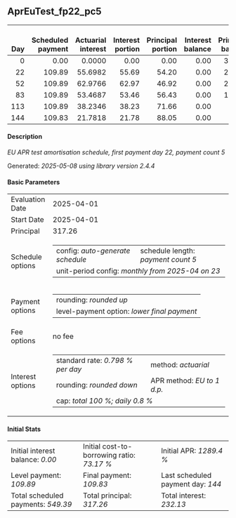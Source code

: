 <h2>AprEuTest_fp22_pc5</h2>
<table>
    <thead style="vertical-align: bottom;">
        <th style="text-align: right;">Day</th>
        <th style="text-align: right;">Scheduled payment</th>
        <th style="text-align: right;">Actuarial interest</th>
        <th style="text-align: right;">Interest portion</th>
        <th style="text-align: right;">Principal portion</th>
        <th style="text-align: right;">Interest balance</th>
        <th style="text-align: right;">Principal balance</th>
        <th style="text-align: right;">Total actuarial interest</th>
        <th style="text-align: right;">Total interest</th>
        <th style="text-align: right;">Total principal</th>
    </thead>
    <tr style="text-align: right;">
        <td class="ci00">0</td>
        <td class="ci01" style="white-space: nowrap;">0.00</td>
        <td class="ci02">0.0000</td>
        <td class="ci03">0.00</td>
        <td class="ci04">0.00</td>
        <td class="ci05">0.00</td>
        <td class="ci06">317.26</td>
        <td class="ci07">0.0000</td>
        <td class="ci08">0.00</td>
        <td class="ci09">0.00</td>
    </tr>
    <tr style="text-align: right;">
        <td class="ci00">22</td>
        <td class="ci01" style="white-space: nowrap;">109.89</td>
        <td class="ci02">55.6982</td>
        <td class="ci03">55.69</td>
        <td class="ci04">54.20</td>
        <td class="ci05">0.00</td>
        <td class="ci06">263.06</td>
        <td class="ci07">55.6982</td>
        <td class="ci08">55.69</td>
        <td class="ci09">54.20</td>
    </tr>
    <tr style="text-align: right;">
        <td class="ci00">52</td>
        <td class="ci01" style="white-space: nowrap;">109.89</td>
        <td class="ci02">62.9766</td>
        <td class="ci03">62.97</td>
        <td class="ci04">46.92</td>
        <td class="ci05">0.00</td>
        <td class="ci06">216.14</td>
        <td class="ci07">118.6747</td>
        <td class="ci08">118.66</td>
        <td class="ci09">101.12</td>
    </tr>
    <tr style="text-align: right;">
        <td class="ci00">83</td>
        <td class="ci01" style="white-space: nowrap;">109.89</td>
        <td class="ci02">53.4687</td>
        <td class="ci03">53.46</td>
        <td class="ci04">56.43</td>
        <td class="ci05">0.00</td>
        <td class="ci06">159.71</td>
        <td class="ci07">172.1434</td>
        <td class="ci08">172.12</td>
        <td class="ci09">157.55</td>
    </tr>
    <tr style="text-align: right;">
        <td class="ci00">113</td>
        <td class="ci01" style="white-space: nowrap;">109.89</td>
        <td class="ci02">38.2346</td>
        <td class="ci03">38.23</td>
        <td class="ci04">71.66</td>
        <td class="ci05">0.00</td>
        <td class="ci06">88.05</td>
        <td class="ci07">210.3780</td>
        <td class="ci08">210.35</td>
        <td class="ci09">229.21</td>
    </tr>
    <tr style="text-align: right;">
        <td class="ci00">144</td>
        <td class="ci01" style="white-space: nowrap;">109.83</td>
        <td class="ci02">21.7818</td>
        <td class="ci03">21.78</td>
        <td class="ci04">88.05</td>
        <td class="ci05">0.00</td>
        <td class="ci06">0.00</td>
        <td class="ci07">232.1598</td>
        <td class="ci08">232.13</td>
        <td class="ci09">317.26</td>
    </tr>
</table>
<h4>Description</h4>
<p><i>EU APR test amortisation schedule, first payment day 22, payment count 5</i></p>
<p>Generated: <i>2025-05-08 using library version 2.4.4</i></p>
<h4>Basic Parameters</h4>
<table>
    <tr>
        <td>Evaluation Date</td>
        <td>2025-04-01</td>
    </tr>
    <tr>
        <td>Start Date</td>
        <td>2025-04-01</td>
    </tr>
    <tr>
        <td>Principal</td>
        <td>317.26</td>
    </tr>
    <tr>
        <td>Schedule options</td>
        <td>
            <table>
                <tr>
                    <td>config: <i>auto-generate schedule</i></td>
                    <td>schedule length: <i><i>payment count</i> 5</i></td>
                </tr>
                <tr>
                    <td colspan="2" style="white-space: nowrap;">unit-period config: <i>monthly from 2025-04 on 23</i></td>
                </tr>
            </table>
        </td>
    </tr>
    <tr>
        <td>Payment options</td>
        <td>
            <table>
                <tr>
                    <td>rounding: <i>rounded up</i></td>
                </tr>
                <tr>
                    <td>level-payment option: <i>lower&nbsp;final&nbsp;payment</i></td>
                </tr>
            </table>
        </td>
    </tr>
    <tr>
        <td>Fee options</td>
        <td>no fee
        </td>
    </tr>
    <tr>
        <td>Interest options</td>
        <td>
            <table>
                <tr>
                    <td>standard rate: <i>0.798 % per day</i></td>
                    <td>method: <i>actuarial</i></td>
                </tr>
                <tr>
                    <td>rounding: <i>rounded down</i></td>
                    <td>APR method: <i>EU to 1 d.p.</i></td>
                </tr>
                <tr>
                    <td colspan="2">cap: <i>total 100 %; daily 0.8 %</td>
                </tr>
            </table>
        </td>
    </tr>
</table>
<h4>Initial Stats</h4>
<table>
    <tr>
        <td>Initial interest balance: <i>0.00</i></td>
        <td>Initial cost-to-borrowing ratio: <i>73.17 %</i></td>
        <td>Initial APR: <i>1289.4 %</i></td>
    </tr>
    <tr>
        <td>Level payment: <i>109.89</i></td>
        <td>Final payment: <i>109.83</i></td>
        <td>Last scheduled payment day: <i>144</i></td>
    </tr>
    <tr>
        <td>Total scheduled payments: <i>549.39</i></td>
        <td>Total principal: <i>317.26</i></td>
        <td>Total interest: <i>232.13</i></td>
    </tr>
</table>